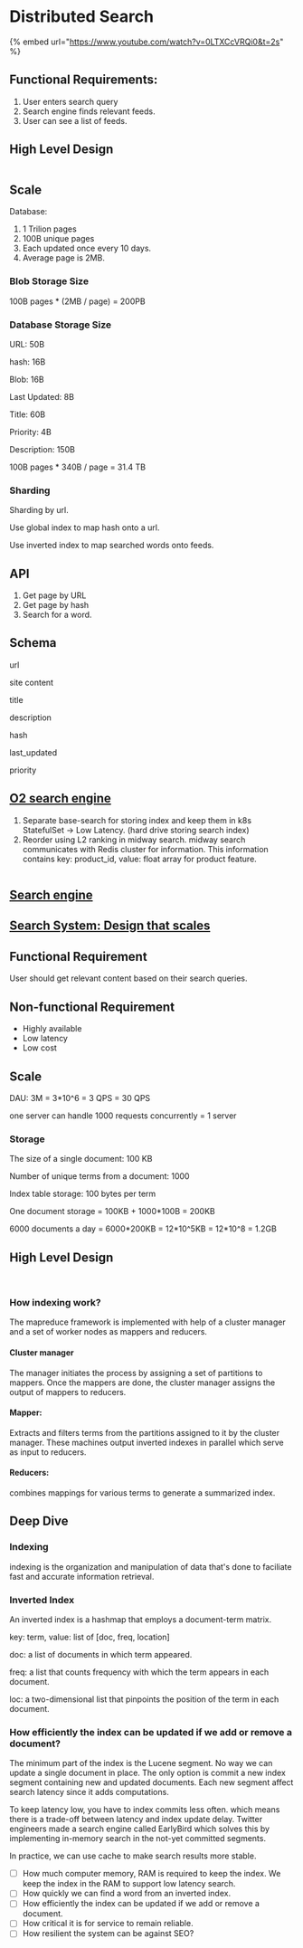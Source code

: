 # Distributed Search

{% embed url="https://www.youtube.com/watch?v=0LTXCcVRQi0&t=2s" %}

## Functional Requirements:

1. User enters search query
2. Search engine finds relevant feeds.
3. User can see a list of feeds.

## High Level Design

<img src="../../.gitbook/assets/file.excalidraw (2).svg" alt="" class="gitbook-drawing">

## Scale

Database:

1. 1 Trilion pages
2. 100B unique pages
3. Each updated once every 10 days.
4. Average page is 2MB.

### Blob Storage Size

100B pages \* (2MB / page) = 200PB

### Database Storage Size

URL: 50B

hash: 16B

Blob: 16B

Last Updated: 8B

Title: 60B

Priority: 4B

Description: 150B

100B pages \* 340B / page = 31.4 TB

### Sharding

Sharding by url.

Use global index to map hash onto a url.

Use inverted index to map searched words onto feeds.



## API

1. Get page by URL
2. Get page by hash
3. Search for a word.

## Schema

url

site content

title&#x20;

description

hash

&#x20;last\_updated

priority



## [O2 search engine](https://betterprogramming.pub/how-we-built-o2-the-distributed-search-engine-based-on-apache-lucene-382e060a5328)

1. Separate base-search for storing index and keep them in k8s StatefulSet -> Low Latency. (hard drive storing search index)
2. Reorder using L2 ranking in midway search. midway search communicates with Redis cluster for information. This information contains key: product\_id, value: float array for product feature.



<figure><img src="../../.gitbook/assets/Screenshot 2023-11-23 at 8.15.45 AM.png" alt=""><figcaption></figcaption></figure>

## [Search engine](https://medium.com/double-pointer/system-design-interview-search-engine-edb66b64fd5e)

## [Search System: Design that scales](https://blog.devgenius.io/search-system-design-that-scales-2fdf407a2d34)

## Functional Requirement

User should get relevant content based on their search queries.

## Non-functional Requirement

* Highly available
* Low latency
* Low cost

## Scale

DAU: 3M = 3\*10^6 = 3 QPS = 30 QPS

one server can handle 1000 requests concurrently = 1 server

### Storage

The size of a single document: 100 KB

Number of unique terms from a document: 1000

Index table storage: 100 bytes per term

One document storage = 100KB + 1000\*100B = 200KB

6000 documents a day = 6000\*200KB = 12\*10^5KB = 12\*10^8 = 1.2GB

## High Level Design

<img src="../../.gitbook/assets/file.excalidraw (1) (1) (1).svg" alt="" class="gitbook-drawing">

<img src="../../.gitbook/assets/file.excalidraw (1) (1) (1) (1).svg" alt="" class="gitbook-drawing">

### How indexing work?

The mapreduce framework is implemented with help of a cluster manager and a set of worker nodes as mappers and reducers.

#### Cluster manager

The manager initiates the process by assigning a set of partitions to mappers. Once the mappers are done, the cluster manager assigns the output of mappers to reducers.

#### Mapper:

Extracts and filters terms from the partitions assigned to it by the cluster manager. These machines output inverted indexes in parallel which serve as input to reducers.

#### Reducers:

combines mappings for various terms to generate a summarized index.

## Deep Dive

### Indexing

indexing is the organization and manipulation of data that's done to faciliate fast and accurate information retrieval.

### Inverted Index

An inverted index is a hashmap that employs a document-term matrix.

key: term, value: list of \[doc, freq, location]

doc: a list of documents in which term appeared.

freq: a list that counts frequency with which the term appears in each document.

loc: a two-dimensional list that pinpoints the position of the term in each document.

### How efficiently the index can be updated if we add or remove a document?

The minimum part of the index is the Lucene segment. No way we can update a single document in place. The only option is commit a new index segment containing new and updated documents. Each new segment affect search latency since it adds computations.

To keep latency low, you have to index commits less often. which means there is a trade-off between latency and index update delay. Twitter engineers made a search engine called EarlyBird which solves this by implementing in-memory search in the not-yet committed segments.

In practice, we can use cache to make search results more stable.&#x20;

* [ ] How much computer memory, RAM is required to keep the index. We keep the index in the RAM to support low latency search.
* [ ] How quickly we can find a word from an inverted index.
* [ ] How efficiently the index can be updated if we add or remove a document.
* [ ] How critical it is for service to remain reliable.
* [ ] How resilient the system can be against SEO?
